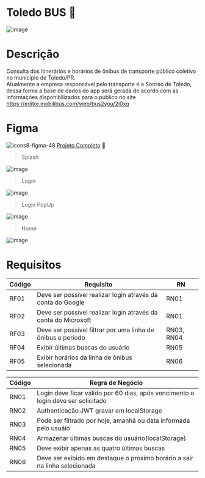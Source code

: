 #  Toledo BUS 🚌

![image](https://user-images.githubusercontent.com/30730216/218342597-d60344d7-395a-47e1-b6bf-727205346257.png)

# Descrição

Consulta dos itinerários e horários de ônibus de transporte público coletivo no município de Toledo/PR.<br>
Atualmente a empresa responsável pelo transporte é a Sorriso de Toledo, dessa forma a base de dados do app será gerada de acordo com as informações disponibilizados para o público no site https://editor.mobilibus.com/web/bus2you/2i0xq

# Figma

 ![icons8-figma-48](https://user-images.githubusercontent.com/30730216/222578547-b6df6808-3de8-40bf-b3e4-6860a442675f.png) [Projeto Completo](https://www.figma.com/file/D43gOVmoUQduwvA2CXaH3z/Toledo-BUS) 🔗

> Splash

![image](https://user-images.githubusercontent.com/30730216/222873203-f302cb96-24b0-4568-a364-6342d4272bf7.png)

> Login

![image](https://user-images.githubusercontent.com/30730216/222873337-177b20e4-903e-4c59-811a-f34f2fde4a48.png)

> Login PopUp

![image](https://user-images.githubusercontent.com/30730216/222873440-59e38617-422e-42f6-8e49-aff83af1512c.png)

> Home

![image](https://user-images.githubusercontent.com/30730216/222873761-f07c224f-1464-4b5a-8053-b90472e51ff0.png)

# Requisitos 

Código | Requisito | RN
--- | --- | --- |
RF01 | Deve ser possível realizar login através da conta do Google | RN01 |
RF02 | Deve ser possível realizar login através da conta do Microsoft | RN01 |
RF03 | Deve ser possível filtrar por uma linha de ônibus e período | RN03, RN04 |
RF04 | Exibir últimas buscas do usuário | RN05 |
RF05 | Exibir horários da linha de ônibus selecionada | RN06 |

Código | Regra de Negócio
--- | --- |
RN01 | Login deve ficar válido por 60 dias, após vencimento o login deve ser solicitado |
RN02 | Authenticação JWT gravar em localStorage |
RN03 | Pode ser filtrado por hoje, amanhã ou data informada pelo usuáio |
RN04 | Armazenar últimas buscas do usuário(localStorage) |
RN05 | Deve exibir apenas as quatro últimas buscas |
RN06 | Deve ser exibido em destaque o proximo horário a sair na linha selecionada |
